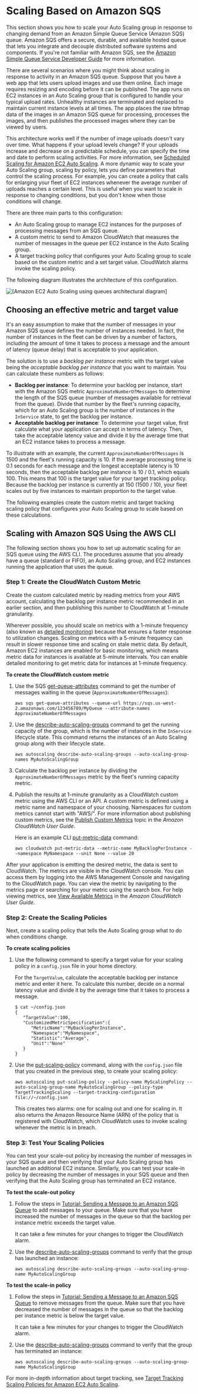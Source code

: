 # Scaling Based on Amazon SQS<a name="as-using-sqs-queue"></a>

This section shows you how to scale your Auto Scaling group in response to changing demand from an Amazon Simple Queue Service \(Amazon SQS\) queue\. Amazon SQS offers a secure, durable, and available hosted queue that lets you integrate and decouple distributed software systems and components\. If you're not familiar with Amazon SQS, see the [Amazon Simple Queue Service Developer Guide](http://docs.aws.amazon.com/AWSSimpleQueueService/latest/SQSDeveloperGuide/) for more information\.

There are several scenarios where you might think about scaling in response to activity in an Amazon SQS queue\. Suppose that you have a web app that lets users upload images and use them online\. Each image requires resizing and encoding before it can be published\. The app runs on EC2 instances in an Auto Scaling group that is configured to handle your typical upload rates\. Unhealthy instances are terminated and replaced to maintain current instance levels at all times\. The app places the raw bitmap data of the images in an Amazon SQS queue for processing, processes the images, and then publishes the processed images where they can be viewed by users\. 

This architecture works well if the number of image uploads doesn't vary over time\. What happens if your upload levels change? If your uploads increase and decrease on a predictable schedule, you can specify the time and date to perform scaling activities\. For more information, see [Scheduled Scaling for Amazon EC2 Auto Scaling](schedule_time.md)\. A more dynamic way to scale your Auto Scaling group, scaling by policy, lets you define parameters that control the scaling process\. For example, you can create a policy that calls for enlarging your fleet of EC2 instances whenever the average number of uploads reaches a certain level\. This is useful when you want to scale in response to changing conditions, but you don't know when those conditions will change\.

There are three main parts to this configuration:
+ An Auto Scaling group to manage EC2 instances for the purposes of processing messages from an SQS queue\. 
+ A custom metric to send to Amazon CloudWatch that measures the number of messages in the queue per EC2 instance in the Auto Scaling group\.
+ A target tracking policy that configures your Auto Scaling group to scale based on the custom metric and a set target value\. CloudWatch alarms invoke the scaling policy\. 

The following diagram illustrates the architecture of this configuration\. 

![\[Amazon EC2 Auto Scaling using queues architectural diagram\]](http://docs.aws.amazon.com/autoscaling/ec2/userguide/images/sqs-as-custom-metric-diagram.png)

## Choosing an effective metric and target value<a name="scale-sqs-queue-custom-metric"></a>

It's an easy assumption to make that the number of messages in your Amazon SQS queue defines the number of instances needed\. In fact, the number of instances in the fleet can be driven by a number of factors, including the amount of time it takes to process a message and the amount of latency \(queue delay\) that is acceptable to your application\.

The solution is to use a *backlog per instance* metric with the target value being the *acceptable backlog per instance* that you want to maintain\. You can calculate these numbers as follows:
+ **Backlog per instance**: To determine your backlog per instance, start with the Amazon SQS metric `ApproximateNumberOfMessages` to determine the length of the SQS queue \(number of messages available for retrieval from the queue\)\. Divide that number by the fleet's running capacity, which for an Auto Scaling group is the number of instances in the `InService` state, to get the backlog per instance\.
+ **Acceptable backlog per instance**: To determine your target value, first calculate what your application can accept in terms of latency\. Then, take the acceptable latency value and divide it by the average time that an EC2 instance takes to process a message\. 

To illustrate with an example, the current `ApproximateNumberOfMessages` is 1500 and the fleet's running capacity is 10\. If the average processing time is 0\.1 seconds for each message and the longest acceptable latency is 10 seconds, then the acceptable backlog per instance is 10 / 0\.1, which equals 100\. This means that 100 is the target value for your target tracking policy\. Because the backlog per instance is currently at 150 \(1500 / 10\), your fleet scales out by five instances to maintain proportion to the target value\. 

The following examples create the custom metric and target tracking scaling policy that configures your Auto Scaling group to scale based on these calculations\.

## Scaling with Amazon SQS Using the AWS CLI<a name="scale-sqs-queue-cli"></a>

The following section shows you how to set up automatic scaling for an SQS queue using the AWS CLI\. The procedures assume that you already have a queue \(standard or FIFO\), an Auto Scaling group, and EC2 instances running the application that uses the queue\. 

### Step 1: Create the CloudWatch Custom Metric<a name="create-sqs-cw-alarms-cli"></a>

Create the custom calculated metric by reading metrics from your AWS account, calculating the backlog per instance metric recommended in an earlier section, and then publishing this number to CloudWatch at 1\-minute granularity\. 

Wherever possible, you should scale on metrics with a 1\-minute frequency \(also known as [detailed monitoring](http://docs.aws.amazon.com/AWSEC2/latest/UserGuide/using-cloudwatch-new.html)\) because that ensures a faster response to utilization changes\. Scaling on metrics with a 5\-minute frequency can result in slower response time and scaling on stale metric data\. By default, Amazon EC2 instances are enabled for basic monitoring, which means metric data for instances is available at 5\-minute intervals\. You can enable detailed monitoring to get metric data for instances at 1\-minute frequency\. 

**To create the CloudWatch custom metric**

1. Use the SQS [get\-queue\-attributes](http://docs.aws.amazon.com/cli/latest/reference/sqs/get-queue-attributes.html) command to get the number of messages waiting in the queue \(`ApproximateNumberOfMessages`\): 

   ```
   aws sqs get-queue-attributes --queue-url https://sqs.us-west-2.amazonaws.com/123456789/MyQueue --attribute-names ApproximateNumberOfMessages
   ```

1. Use the [describe\-auto\-scaling\-groups](http://docs.aws.amazon.com/cli/latest/reference/autoscaling/describe-auto-scaling-groups.html) command to get the running capacity of the group, which is the number of instances in the `InService` lifecycle state\. This command returns the instances of an Auto Scaling group along with their lifecycle state\. 

   ```
   aws autoscaling describe-auto-scaling-groups --auto-scaling-group-names MyAutoScalingGroup
   ```

1. Calculate the backlog per instance by dividing the `ApproximateNumberOfMessages` metric by the fleet's running capacity metric\. 

1. Publish the results at 1\-minute granularity as a CloudWatch custom metric using the AWS CLI or an API\. A custom metric is defined using a metric name and namespace of your choosing\. Namespaces for custom metrics cannot start with "AWS/"\. For more information about publishing custom metrics, see the [Publish Custom Metrics](http://docs.aws.amazon.com/AmazonCloudWatch/latest/monitoring/publishingMetrics.html) topic in the *Amazon CloudWatch User Guide*\.

   Here is an example CLI [put\-metric\-data](http://docs.aws.amazon.com/cli/latest/reference/cloudwatch/put-metric-data.html) command:

   ```
   aws cloudwatch put-metric-data --metric-name MyBacklogPerInstance --namespace MyNamespace --unit None --value 20
   ```

After your application is emitting the desired metric, the data is sent to CloudWatch\. The metrics are visible in the CloudWatch console\. You can access them by logging into the AWS Management Console and navigating to the CloudWatch page\. You can view the metric by navigating to the metrics page or searching for your metric using the search box\. For help viewing metrics, see [View Available Metrics](http://docs.aws.amazon.com/AmazonCloudWatch/latest/monitoring/viewing_metrics_with_cloudwatch.html) in the *Amazon CloudWatch User Guide*\.

### Step 2: Create the Scaling Policies<a name="create-sqs-policies-cli"></a>

Next, create a scaling policy that tells the Auto Scaling group what to do when conditions change\.

**To create scaling policies**

1. Use the following command to specify a target value for your scaling policy in a `config.json` file in your home directory\. 

   For the `TargetValue`, calculate the acceptable backlog per instance metric and enter it here\. To calculate this number, decide on a normal latency value and divide it by the average time that it takes to process a message\. 

   ```
   $ cat ~/config.json
   {
      "TargetValue":100,
      "CustomizedMetricSpecification":{
         "MetricName":"MyBacklogPerInstance",
         "Namespace":"MyNamespace",
         "Statistic":"Average",
         "Unit":"None"
      }
   }
   ```

1. Use the [put\-scaling\-policy](http://docs.aws.amazon.com/cli/latest/reference/autoscaling/put-scaling-policy.html) command, along with the `config.json` file that you created in the previous step, to create your scaling policy:

   ```
   aws autoscaling put-scaling-policy --policy-name MyScalingPolicy --auto-scaling-group-name MyAutoScalingGroup --policy-type TargetTrackingScaling --target-tracking-configuration file://~/config.json
   ```

   This creates two alarms: one for scaling out and one for scaling in\. It also returns the Amazon Resource Name \(ARN\) of the policy that is registered with CloudWatch, which CloudWatch uses to invoke scaling whenever the metric is in breach\. 

### Step 3: Test Your Scaling Policies<a name="validate-sqs-scaling-cli"></a>

You can test your scale\-out policy by increasing the number of messages in your SQS queue and then verifying that your Auto Scaling group has launched an additional EC2 instance\. Similarly, you can test your scale\-in policy by decreasing the number of messages in your SQS queue and then verifying that the Auto Scaling group has terminated an EC2 instance\.

**To test the scale\-out policy**

1. Follow the steps in [Tutorial: Sending a Message to an Amazon SQS Queue](http://docs.aws.amazon.com/AWSSimpleQueueService/latest/SQSDeveloperGuide/sqs-send-message.html) to add messages to your queue\. Make sure that you have increased the number of messages in the queue so that the backlog per instance metric exceeds the target value\.

   It can take a few minutes for your changes to trigger the CloudWatch alarm\. 

1. Use the [describe\-auto\-scaling\-groups](http://docs.aws.amazon.com/cli/latest/reference/autoscaling/describe-auto-scaling-groups.html) command to verify that the group has launched an instance:

   ```
   aws autoscaling describe-auto-scaling-groups --auto-scaling-group-name MyAutoScalingGroup
   ```

**To test the scale\-in policy**

1. Follow the steps in [Tutorial: Sending a Message to an Amazon SQS Queue](http://docs.aws.amazon.com/AWSSimpleQueueService/latest/SQSDeveloperGuide/sqs-send-message.html) to remove messages from the queue\. Make sure that you have decreased the number of messages in the queue so that the backlog per instance metric is below the target value\.

   It can take a few minutes for your changes to trigger the CloudWatch alarm\. 

1. Use the [describe\-auto\-scaling\-groups](http://docs.aws.amazon.com/cli/latest/reference/autoscaling/describe-auto-scaling-groups.html) command to verify that the group has terminated an instance:

   ```
   aws autoscaling describe-auto-scaling-groups --auto-scaling-group-name MyAutoScalingGroup
   ```

For more in\-depth information about target tracking, see [Target Tracking Scaling Policies for Amazon EC2 Auto Scaling](as-scaling-target-tracking.md)\.